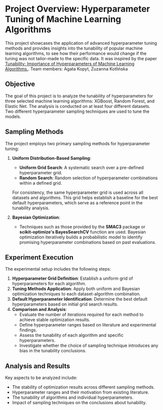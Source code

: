 # Project Overview: Hyperparameter Tuning of Machine Learning Algorithms
This project showcases the application of advanced hyperparameter tuning methods and provides insights into the tunability of popular machine learning algorithms, to see how their performance would change if the tuning was not tailor-made to the specific data. It was inspired by the paper [Tunability: Importance of Hyperparameters of Machine Learning Algorithms.](https://jmlr.org/papers/volume20/18-444/18-444.pdf).
Team members: Agata Kopyt, Zuzanna Kotlińska

## Objective
The goal of this project is to analyze the tunability of hyperparameters for three selected machine learning algorithms: XGBoost, Random Forest, and Elastic Net. The analysis is conducted on at least four different datasets. Two different hyperparameter sampling techniques are used to tune the models.

## Sampling Methods
The project employs two primary sampling methods for hyperparameter tuning:

1. **Uniform Distribution-Based Sampling**:
   - **Uniform Grid Search**: A systematic search over a pre-defined hyperparameter grid.
   - **Random Search**: Random selection of hyperparameter combinations within a defined grid.
   
   For consistency, the same hyperparameter grid is used across all datasets and algorithms. This grid helps establish a baseline for the best default hyperparameters, which serve as a reference point in the tunability analysis.

2. **Bayesian Optimization**:
   - Techniques such as those provided by the **SMAC3** package or **scikit-optimize's BayesSearchCV** function are used. Bayesian optimization iteratively builds a probabilistic model to identify promising hyperparameter combinations based on past evaluations.

## Experiment Execution
The experimental setup includes the following steps:

1. **Hyperparameter Grid Definition**: Establish a uniform grid of hyperparameters for each algorithm.
2. **Tuning Methods Application**: Apply both uniform and Bayesian optimization techniques to each dataset-algorithm combination.
3. **Default Hyperparameter Identification**: Determine the best default hyperparameters based on initial grid search results.
4. **Comparison and Analysis**:
   - Evaluate the number of iterations required for each method to achieve stable optimization results.
   - Define hyperparameter ranges based on literature and experimental findings.
   - Assess the tunability of each algorithm and specific hyperparameters.
   - Investigate whether the choice of sampling technique introduces any bias in the tunability conclusions.

## Analysis and Results
Key aspects to be analyzed include:

- The stability of optimization results across different sampling methods.
- Hyperparameter ranges and their motivation from existing literature.
- The tunability of algorithms and individual hyperparameters.
- Impact of sampling techniques on the conclusions about tunability.


